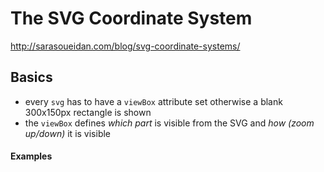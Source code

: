 # The SVG Coordinate System

http://sarasoueidan.com/blog/svg-coordinate-systems/

## Basics

* every `svg` has to have a `viewBox` attribute set otherwise a blank 300x150px rectangle is shown
* the `viewBox` defines _which part_ is visible from the SVG and _how (zoom up/down)_ it is visible

#### Examples
